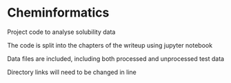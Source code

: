 # Cheminformatics

Project code to analyse solubility data

The code is split into the chapters of the writeup using jupyter notebook

Data files are included, including both processed and unprocessed test data

Directory links will need to be changed in line 
